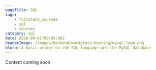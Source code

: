 ```yaml
---
pageTitle: SQL
tags:
    - fullstack_courses
    - sql
    - courses
category: sql
date: 2020-09-01T00:05:00Z
headerImage: /images/backend/wordpress-hosting/mysql-logo.png
blurb: A basic primer on the SQL language and the MySQL database
---
```


Content coming soon